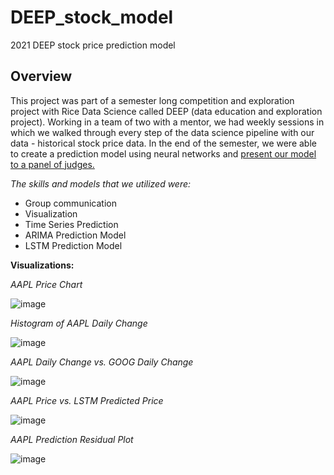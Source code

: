 # DEEP_stock_model
2021 DEEP stock price prediction model
## Overview
This project was part of a semester long competition and exploration project with Rice Data Science called DEEP (data education and exploration project). Working in a team of two with a mentor, we had weekly sessions in which we walked through every step of the data science pipeline with our data - historical stock price data. In the end of the semester, we were able to create a prediction model using neural networks and [present our model to a panel of judges.](https://github.com/calvinaberg1/DEEP_stock_model/blob/main/Calvin%20Aberg%20-%20DEEP%20Final%20Presentation.pptx?raw=true) 

*The skills and models that we utilized were:*
- Group communication
- Visualization
- Time Series Prediction
- ARIMA Prediction Model
- LSTM Prediction Model

**Visualizations:**

*AAPL Price Chart*

![image](https://user-images.githubusercontent.com/98669438/193317671-084be61b-4566-41d2-b198-19ba9ea85b89.png)

*Histogram of AAPL Daily Change*

![image](https://user-images.githubusercontent.com/98669438/194227737-ee47b4b9-b474-42e7-adcd-4a7884d7a06b.png)

*AAPL Daily Change vs. GOOG Daily Change*

![image](https://user-images.githubusercontent.com/98669438/194227968-9b535e06-9e91-446c-9ee9-01715ba9933c.png)

*AAPL Price vs. LSTM Predicted Price*

![image](https://user-images.githubusercontent.com/98669438/194228084-86328516-941e-43f4-a2a0-b3926f9170a2.png)

*AAPL Prediction Residual Plot*

![image](https://user-images.githubusercontent.com/98669438/194228195-292bfd32-a825-4626-aac2-8416265de7b7.png)

